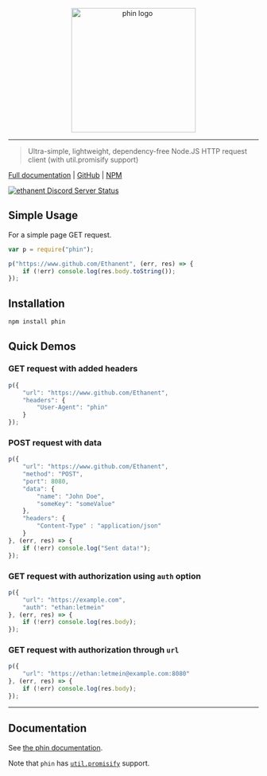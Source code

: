 <p align="center" style="text-align: center;"><img src="https://raw.githubusercontent.com/ethanent/phin/master/media/phin-textIncluded.png" width="250" alt="phin logo"/></p>

---

> Ultra-simple, lightweight, dependency-free Node.JS HTTP request client (with util.promisify support)

[Full documentation](https://ethanent.github.io/phin/) | [GitHub](https://github.com/Ethanent/phin) | [NPM](https://www.npmjs.com/package/phin)

[![ethanent Discord Server Status](https://discordapp.com/api/guilds/386353885377331211/widget.png)](https://ethanent.me/discord "ethanent Official Discord Server")

## Simple Usage
For a simple page GET request.

```javascript
var p = require("phin");

p("https://www.github.com/Ethanent", (err, res) => {
	if (!err) console.log(res.body.toString());
});
```


## Installation

```
npm install phin
```


## Quick Demos

### GET request with added headers

```javascript
p({
	"url": "https://www.github.com/Ethanent",
	"headers": {
		"User-Agent": "phin"
	}
});
```

### POST request with data

```javascript
p({
	"url": "https://www.github.com/Ethanent",
	"method": "POST",
	"port": 8080,
	"data": {
		"name": "John Doe",
		"someKey": "someValue"
	},
	"headers": {
		"Content-Type" : "application/json"
	}
}, (err, res) => {
	if (!err) console.log("Sent data!");
});
```

### GET request with authorization using `auth` option

```javascript
p({
	"url": "https://example.com",
	"auth": "ethan:letmein"
}, (err, res) => {
	if (!err) console.log(res.body);
});
```

### GET request with authorization through `url`

```javascript
p({
	"url": "https://ethan:letmein@example.com:8080"
}, (err, res) => {
	if (!err) console.log(res.body);
});
```


---

## Documentation

See [the phin documentation](https://ethanent.github.io/phin/).

Note that `phin` has [`util.promisify`](https://nodejs.org/dist/latest-v8.x/docs/api/util.html#util_util_promisify_original) support.